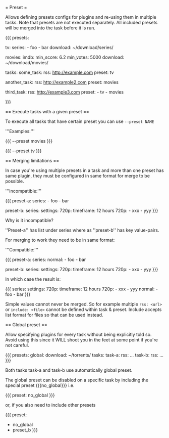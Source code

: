 = Preset =

Allows defining presets configs for plugins and re-using them in multiple tasks. Note that presets are not executed separately. All included presets will be merged into the task before it is run.

{{{
presets:

  tv:
    series:
      - foo
      - bar
    download: ~/download/series/

  movies:
    imdb:
      min_score: 6.2
      min_votes: 5000
    download: ~/download/movies/

tasks:
  some_task:
    rss: http://example.com
    preset: tv

  another_task:
    rss: http://example2.com
    preset: movies

  third_task:
    rss: http://example3.com
    preset: 
      - tv
      - movies

}}}

== Execute tasks with a given preset ==

To execute all tasks that have certain preset you can use `--preset NAME`

'''Examples:'''

{{{
--preset movies
}}}

{{{
--preset tv
}}}

== Merging limitations ==

In case you're using multiple presets in a task and more than one preset has same plugin, they must be
configured in same format for merge to be possible.

'''Incompatible:'''

{{{
preset-a:
  series:
    - foo
    - bar

preset-b:
  series:
    settings:
      720p:
        timeframe: 12 hours
    720p:
      - xxx
      - yyy
}}}

Why is it incompatible?

''Preset-a'' has list under series where as ''preset-b'' has key value-pairs.

For merging to work they need to be in same format:

'''Compatible:'''

{{{
preset-a:
  series:
    normal:
      - foo
      - bar

preset-b:
  series:
    settings:
      720p:
        timeframe: 12 hours
    720p:
      - xxx
      - yyy
}}}

In which case the result is:

{{{
series:
  settings:
    720p:
      timeframe: 12 hours
  720p:
    - xxx
    - yyy
  normal:
    - foo
    - bar
}}}

Simple values cannot never be merged. So for example multiple `rss: <url>` or `include: <file>` cannot be defined within task & preset. Include accepts list format for files so that can be used instead. 

== Global preset ==

Allow specifying plugins for every task without being explicitly told so. Avoid using this since it WILL shoot you in the feet at some point if you're not careful.

{{{
presets:
  global:
    download: ~/torrents/
tasks:
  task-a:
    rss: ...
  task-b:
    rss: ...
}}}

Both tasks task-a and task-b use automatically global preset.

The global preset can be disabled on a specific task by including the special preset {{{no_global}}} i.e.

{{{
preset: no_global
}}}

or, if you also need to include other presets

{{{
preset:
  - no_global
  - preset_b
}}}
